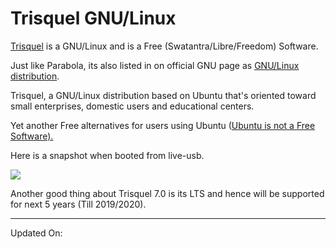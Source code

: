 # Trisquel GNU/Linux

[Trisquel](https://trisquel.info/) is a GNU/Linux and is a Free
(Swatantra/Libre/Freedom) Software.


Just like Parabola, its also listed in on official GNU page as [GNU/Linux
distribution](http://www.gnu.org/distros/free-distros.html).


Trisquel, a GNU/Linux distribution based on Ubuntu that's oriented toward small
enterprises, domestic users and educational centers.


Yet another Free alternatives for users using Ubuntu ([Ubuntu is not a Free
Software).](http://www.gnu.org/philosophy/ubuntu-spyware.html)


Here is a snapshot when booted from live-usb.


[![](http://1.bp.blogspot.com/-GICXhMH3MeA/VGCvFA4RpBI/AAAAAAAACW0/kl1eYeL40KY/s1600/Screenshot%2Bfrom%2B2014-11-10%2B12%3A14%3A03.png)](http://1.bp.blogspot.com/-GICXhMH3MeA/VGCvFA4RpBI/AAAAAAAACW0/kl1eYeL40KY/s1600/Screenshot%2Bfrom%2B2014-11-10%2B12%3A14%3A03.png)


Another good thing about Trisquel 7.0 is its LTS and hence will be supported
for next 5 years (Till 2019/2020).

---

Updated On: 
